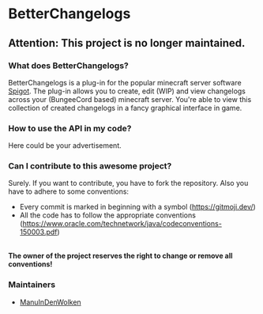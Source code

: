 # BetterChangelogs

## Attention: This project is no longer maintained.

### What does BetterChangelogs?

BetterChangelogs is a plug-in for the popular minecraft server software
[Spigot](https://github.com/SpigotMC). The plug-in allows you to create, edit
(WIP) and view changelogs across your (BungeeCord based) minecraft server.
You're able to view this collection of created changelogs in a fancy graphical
interface in game.

### How to use the API in my code?
Here could be your advertisement.

### Can I contribute to this awesome project?
Surely. If you want to contribute, you have to fork the repository. Also you
have to adhere to some conventions:
- Every commit is marked in beginning with a symbol (https://gitmoji.dev/)
- All the code has to follow the appropriate conventions (https://www.oracle.com/technetwork/java/codeconventions-150003.pdf)

<br><b>The owner of the project reserves the right to change or remove all conventions!</b>

### Maintainers
- [ManuInDenWolken](https://github.com/ManuInDenWolken)
